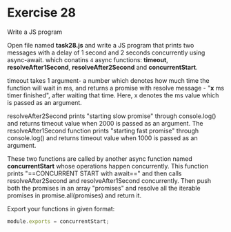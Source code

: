 # Exercise 28

Write a JS program 

Open file named **task28.js** and write a JS program that prints two messages with a delay of 1 second and 2 seconds concurrently using async-await. which conatins `4` async functions: **timeout**, **resolveAfter1Second**, **resolveAfter2Second** and **concurrentStart**.

timeout takes 1 argument- a number which denotes how much time the function will wait in ms, and returns a promise with resolve message - "**x** ms timer finished", after waiting that time. Here, x denotes the ms value which is passed as an argument.

resolveAfter2Second prints "starting slow promise" through console.log() and returns timeout value when 2000 is passed as an argument. The resolveAfter1Second function prints "starting fast promise" through console.log() and returns timeout value when 1000 is passed as an argument.

These two functions are called by another async function named **concurrentStart** whose operations happen concurrently. This function prints "==CONCURRENT START with await==" and then calls resolveAfter2Second and resolveAfter1Second concurrently.
Then push both the promises in an array "promises" and resolve all the iterable promises in promise.all(promises) and return it.

Export your functions in given format:

```js
module.exports = concurrentStart;
```
